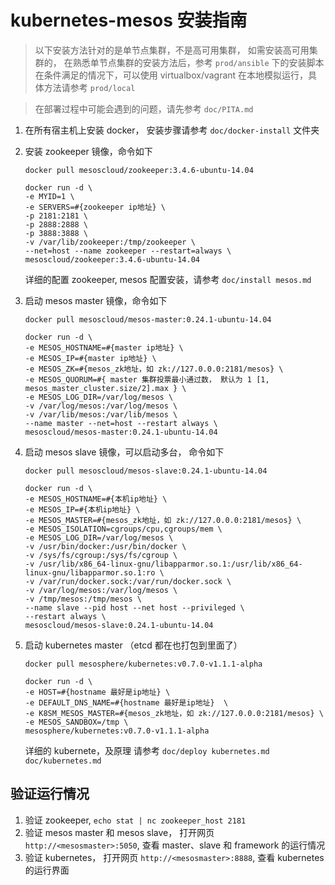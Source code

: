 # kubernetes-mesos 安装指南 #

> 以下安装方法针对的是单节点集群，不是高可用集群，
> 如需安装高可用集群的， 在熟悉单节点集群的安装方法后，参考 `prod/ansible` 下的安装脚本  
> 在条件满足的情况下，可以使用 virtualbox/vagrant 在本地模拟运行，具体方法请参考 `prod/local`

> 在部署过程中可能会遇到的问题，请先参考 `doc/PITA.md`

1. 在所有宿主机上安装 docker， 安装步骤请参考 `doc/docker-install` 文件夹
2. 安装 zookeeper 镜像，命令如下

    ~~~~~~
    docker pull mesoscloud/zookeeper:3.4.6-ubuntu-14.04
  
    docker run -d \
    -e MYID=1 \
    -e SERVERS=#{zookeeper ip地址} \
    -p 2181:2181 \
    -p 2888:2888 \
    -p 3888:3888 \
    -v /var/lib/zookeeper:/tmp/zookeeper \
    --net=host --name zookeeper --restart=always \
    mesoscloud/zookeeper:3.4.6-ubuntu-14.04
    ~~~~~~
    详细的配置 zookeeper, mesos 配置安装，请参考 `doc/install mesos.md`
3. 启动 mesos master 镜像，命令如下

    ~~~~~~
    docker pull mesoscloud/mesos-master:0.24.1-ubuntu-14.04
    
    docker run -d \
    -e MESOS_HOSTNAME=#{master ip地址} \
    -e MESOS_IP=#{master ip地址} \
    -e MESOS_ZK=#{mesos_zk地址，如 zk://127.0.0.0:2181/mesos} \
    -e MESOS_QUORUM=#{ master 集群投票最小通过数， 默认为 1 [1, mesos_master_cluster.size/2].max } \
    -e MESOS_LOG_DIR=/var/log/mesos \
    -v /var/log/mesos:/var/log/mesos \
    -v /var/lib/mesos:/var/lib/mesos \
    --name master --net=host --restart always \
    mesoscloud/mesos-master:0.24.1-ubuntu-14.04
    ~~~~~~
4. 启动 mesos slave 镜像，可以启动多台， 命令如下

    ~~~~~~
    docker pull mesoscloud/mesos-slave:0.24.1-ubuntu-14.04

    docker run -d \
    -e MESOS_HOSTNAME=#{本机ip地址} \
    -e MESOS_IP=#{本机ip地址} \
    -e MESOS_MASTER=#{mesos_zk地址，如 zk://127.0.0.0:2181/mesos} \
    -e MESOS_ISOLATION=cgroups/cpu,cgroups/mem \
    -e MESOS_LOG_DIR=/var/log/mesos \
    -v /usr/bin/docker:/usr/bin/docker \
    -v /sys/fs/cgroup:/sys/fs/cgroup \
    -v /usr/lib/x86_64-linux-gnu/libapparmor.so.1:/usr/lib/x86_64-linux-gnu/libapparmor.so.1:ro \
    -v /var/run/docker.sock:/var/run/docker.sock \
    -v /var/log/mesos:/var/log/mesos \
    -v /tmp/mesos:/tmp/mesos \
    --name slave --pid host --net host --privileged \
    --restart always \
    mesoscloud/mesos-slave:0.24.1-ubuntu-14.04
    ~~~~~~
5. 启动 kubernetes master （etcd 都在也打包到里面了）

    ~~~~~~
    docker pull mesosphere/kubernetes:v0.7.0-v1.1.1-alpha
    
    docker run -d \
    -e HOST=#{hostname 最好是ip地址} \
    -e DEFAULT_DNS_NAME=#{hostname 最好是ip地址}  \
    -e K8SM_MESOS_MASTER=#{mesos_zk地址，如 zk://127.0.0.0:2181/mesos} \
    -e MESOS_SANDBOX=/tmp \
    mesosphere/kubernetes:v0.7.0-v1.1.1-alpha
    ~~~~~~
    详细的 kubernete，及原理 请参考 `doc/deploy kubernetes.md` `doc/kubernetes.md`




## 验证运行情况

1. 验证 zookeeper, `echo stat | nc zookeeper_host 2181`
2. 验证 mesos master 和 mesos slave， 打开网页 `http://<mesosmaster>:5050`, 查看 master、slave 和 framework 的运行情况
3. 验证 kubernetes， 打开网页 `http://<mesosmaster>:8888`, 查看 kubernetes 的运行界面

